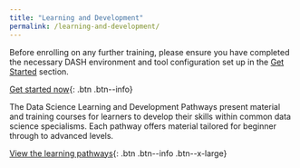 ```yaml
---
title: "Learning and Development"
permalink: /learning-and-development/
---
```


Before enrolling on any further training, please ensure you have completed the necessary DASH environment and tool configuration 
set up in the [Get Started](/mm-starter/get-started) section. 

[Get started now](/mm-starter/get-started){: .btn .btn--info}

The Data Science Learning and Development Pathways present material and training courses for learners to develop their skills within common data science specialisms. Each pathway offers material tailored for beginner through to advanced levels.

[View the learning pathways](/mm-starter/learning-and-development/pathways){: .btn .btn--info .btn--x-large}